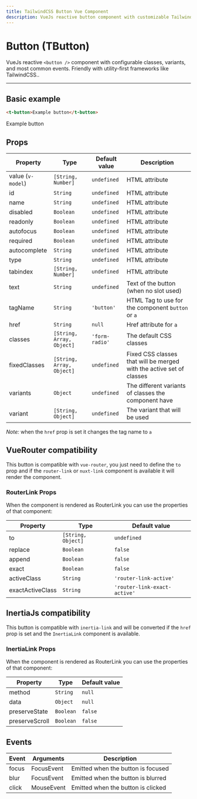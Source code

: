 ```yaml
---
title: TailwindCSS Button Vue Component
description: VueJs reactive button component with customizable TailwindCSS or any CSS Framework classes.
---
```


# Button (TButton)

VueJs reactive `<button />` component with configurable classes, variants, and most common events. Friendly with utility-first frameworks like TailwindCSS..

<t-button-playground></t-button-playground>

<hr>

## Basic example

```html
<t-button>Example button</t-button>
```

<preview>
  <t-button>Example button</t-button>
</preview>


## Props


| Property          | Type                      | Default value  | Description                                                          |
| ----------------- | ------------------------- | -------------- | -------------------------------------------------------------------- |
| value (`v-model`) | `[String, Number]`        | `undefined`    | HTML attribute                                                       |
| id                | `String`                  | `undefined`    | HTML attribute                                                       |
| name              | `String`                  | `undefined`    | HTML attribute                                                       |
| disabled          | `Boolean`                 | `undefined`    | HTML attribute                                                       |
| readonly          | `Boolean`                 | `undefined`    | HTML attribute                                                       |
| autofocus         | `Boolean`                 | `undefined`    | HTML attribute                                                       |
| required          | `Boolean`                 | `undefined`    | HTML attribute                                                       |
| autocomplete      | `String`                  | `undefined`    | HTML attribute                                                       |
| type              | `String`                  | `undefined`    | HTML attribute                                                       |
| tabindex          | `[String, Number]`        | `undefined`    | HTML attribute                                                       |
| text              | `String`                  | `undefined`    | Text of the button (when no slot used)                               |
| tagName           | `String`                  | `'button'`     | HTML Tag to use for the component `button` or `a`                    |
| href              | `String`                  | `null`         | Href attribute for `a`                                               |
| classes           | `[String, Array, Object]` | `'form-radio'` | The default CSS classes                                              |
| fixedClasses      | `[String, Array, Object]` | `undefined`    | Fixed CSS classes that will be merged with the active set of classes |
| variants          | `Object`                  | `undefined`    | The different variants of classes the component have                 |
| variant           | `[String, Object]`        | `undefined`    | The variant that will be used                                        |


*Note:* when the `href` prop is set it changes the tag name to `a`

## VueRouter compatibility

This button is compatible with `vue-router`, you just need to define the `to` prop and if the `router-link` or `nuxt-link` component is available it will render the component.

### RouterLink Props

When the component is rendered as RouterLink you can use the properties of that component:

| Property         | Type               | Default value                |
| ---------------- | ------------------ | ---------------------------- |
| to               | `[String, Object]` | `undefined`                  |
| replace          | `Boolean`          | `false`                      |
| append           | `Boolean`          | `false`                      |
| exact            | `Boolean`          | `false`                      |
| activeClass      | `String`           | `'router-link-active'`       |
| exactActiveClass | `String`           | `'router-link-exact-active'` |


## InertiaJs compatibility

This button is compatible with `inertia-link` and will be converted if the `href` prop is set and the `InertiaLink` component is available.

### InertiaLink Props

When the component is rendered as RouterLink you can use the properties of that component:

| Property       | Type      | Default value |
| -------------- | --------- | ------------- |
| method         | `String`  | `null`        |
| data           | `Object`  | `null`        |
| preserveState  | `Boolean` | `false`       |
| preserveScroll | `Boolean` | `false`       |



## Events

| Event | Arguments  | Description                        |
| ----- | ---------- | ---------------------------------- |
| focus | FocusEvent | Emitted when the button is focused |
| blur  | FocusEvent | Emitted when the button is blurred |
| click | MouseEvent | Emitted when the button is clicked |
